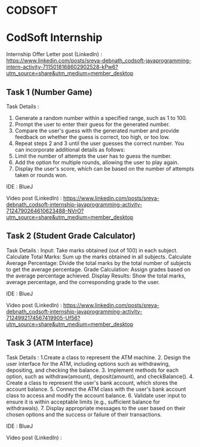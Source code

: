 # CODSOFT
# CodSoft Internship

Internship Offer Letter post (LinkedIn) : https://www.linkedin.com/posts/sreya-debnath_codsoft-javaprogramming-intern-activity-7115018168602902528-kPw6?utm_source=share&utm_medium=member_desktop

## Task 1 (Number Game)

Task Details : 
1. Generate a random number within a specified range, such as 1 to 100.
2. Prompt the user to enter their guess for the generated number.
3. Compare the user's guess with the generated number and provide feedback on whether the guess is correct, too high, or too low.
4. Repeat steps 2 and 3 until the user guesses the correct number. You can incorporate additional details as follows:
5. Limit the number of attempts the user has to guess the number.
6. Add the option for multiple rounds, allowing the user to play again.
7. Display the user's score, which can be based on the number of attempts taken or rounds won.

IDE : BlueJ

Video post (LinkedIn) : https://www.linkedin.com/posts/sreya-debnath_codsoft-internship-javaprogramming-activity-7124790264610623488-NVrO?utm_source=share&utm_medium=member_desktop

## Task 2 (Student Grade Calculator)

Task Details : 
Input: Take marks obtained (out of 100) in each subject.
Calculate Total Marks: Sum up the marks obtained in all subjects.
Calculate Average Percentage: Divide the total marks by the total number of subjects to get the average percentage.
Grade Calculation: Assign grades based on the average percentage achieved.
Display Results: Show the total marks, average percentage, and the corresponding grade to the user.

IDE : BlueJ

Video post (LinkedIn) : https://www.linkedin.com/posts/sreya-debnath_codsoft-internship-javaprogramming-activity-7124992174567419905-Uf56?utm_source=share&utm_medium=member_desktop

## Task 3 (ATM Interface)

Task Details : 
1.Create a class to represent the ATM machine.
2. Design the user interface for the ATM, including options such as withdrawing, depositing, and checking the balance.
3. Implement methods for each option, such as withdraw(amount), deposit(amount), and checkBalance().
4. Create a class to represent the user's bank account, which stores the account balance.
5. Connect the ATM class with the user's bank account class to access and modify the account balance.
6. Validate user input to ensure it is within acceptable limits (e.g., sufficient balance for withdrawals).
7. Display appropriate messages to the user based on their chosen options and the success or failure of their transactions.

IDE : BlueJ

Video post (LinkedIn) :
